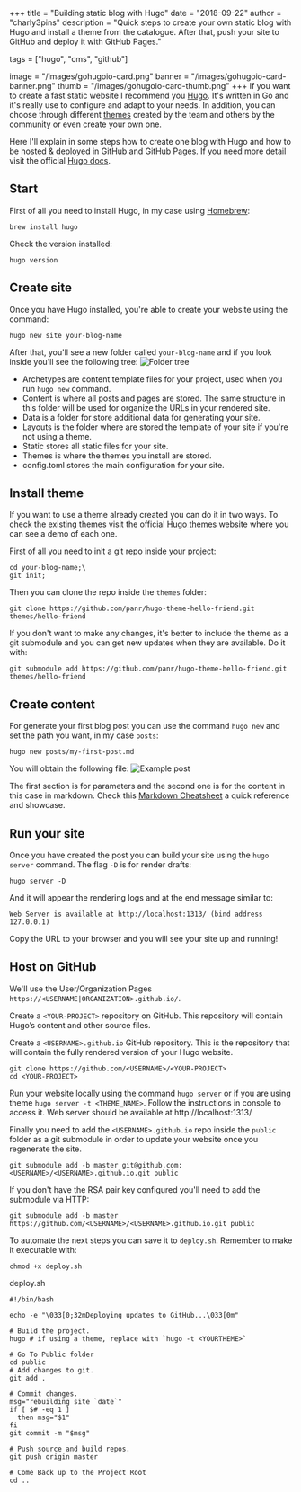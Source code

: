 +++
title = "Building static blog with Hugo"
date = "2018-09-22"
author = "charly3pins"
description = "Quick steps to create your own static blog with Hugo and install a theme from the catalogue. After that, push your site to GitHub and deploy it with GitHub Pages."

tags = ["hugo", "cms", "github"]

image = "/images/gohugoio-card.png"
banner = "/images/gohugoio-card-banner.png"
thumb = "/images/gohugoio-card-thumb.png"
+++
If you want to create a fast static website I recommend you [Hugo](https://gohugo.io/). It's written in Go and it's really use to configure and adapt to your needs. In addition, you can choose through different [themes](https://themes.gohugo.io/) created by the team and others by the community or even create your own one.

Here I'll explain in some steps how to create one blog with Hugo and how to be hosted & deployed in GitHub and GitHub Pages. If you need more detail visit the official [Hugo docs](https://gohugo.io/documentation/).

## Start
First of all you need to install Hugo, in my case using [Homebrew](https://brew.sh/):
```vim
brew install hugo
```

Check the version installed:
```vim
hugo version
```

## Create site
Once you have Hugo installed, you're able to create your website using the command:
```vim
hugo new site your-blog-name
```

After that, you'll see a new folder called `your-blog-name` and if you look inside you'll see the following tree:
![Folder tree](/images/build-hugo-static-blog/folder-tree-your-blog-name.png)

* Archetypes are content template files for your project, used when you run `hugo new` command.
* Content is where all posts and pages are stored. The same structure in this folder will be used for organize the URLs in your rendered site.
* Data is a folder for store additional data for generating your site.
* Layouts is the folder where are stored the template of your site if you're not using a theme.
* Static stores all static files for your site.
* Themes is where the themes you install are stored.
* config.toml stores the main configuration for your site.

## Install theme
If you want to use a theme already created you can do it in two ways. To check the existing themes visit the official [Hugo themes](https://github.com/panr/hugo-theme-hello-friend) website where you can see a demo of each one.

First of all you need to init a git repo inside your project:
```vim
cd your-blog-name;\
git init;
```

Then you can clone the repo inside the `themes` folder:
```vim
git clone https://github.com/panr/hugo-theme-hello-friend.git themes/hello-friend
```

If you don't want to make any changes, it's better to include the theme as a git submodule and you can get new updates when they are available. Do it with:
```vim
git submodule add https://github.com/panr/hugo-theme-hello-friend.git themes/hello-friend
```

## Create content
For generate your first blog post you can use the command `hugo new` and set the path you want, in my case `posts`:
```vim
hugo new posts/my-first-post.md
```
You will obtain the following file:
![Example post](/images/build-hugo-static-blog/example-post.png)

The first section is for parameters and the second one is for the content in this case in markdown. Check this [Markdown Cheatsheet](https://github.com/adam-p/markdown-here/wiki/Markdown-Cheatsheet) a quick reference and showcase.

## Run your site
Once you have created the post you can build your site using the `hugo server` command. The flag `-D` is for render drafts:
```vim
hugo server -D
```
And it will appear the rendering logs and at the end message similar to:
```vim
Web Server is available at http://localhost:1313/ (bind address 127.0.0.1)
```
Copy the URL to your browser and you will see your site up and running!

## Host on GitHub
We'll use the User/Organization Pages `https://<USERNAME|ORGANIZATION>.github.io/`.

Create a `<YOUR-PROJECT>` repository on GitHub. This repository will contain Hugo’s content and other source files.

Create a `<USERNAME>.github.io` GitHub repository. This is the repository that will contain the fully rendered version of your Hugo website.

```vim
git clone https://github.com/<USERNAME>/<YOUR-PROJECT>
cd <YOUR-PROJECT>
```

Run your website locally using the command `hugo server` or if you are using theme `hugo server -t <THEME_NAME>`. Follow the instructions in console to access it. Web server should be available at  http://localhost:1313/

Finally you need to add the `<USERNAME>.github.io` repo inside the `public` folder as a git submodule in order to update your website once you regenerate the site. 

```vim
git submodule add -b master git@github.com:<USERNAME>/<USERNAME>.github.io.git public
```

If you don't have the RSA pair key configured you'll need to add the submodule via HTTP:

```vim
git submodule add -b master https://github.com/<USERNAME>/<USERNAME>.github.io.git public
```

To automate the next steps you can save it to `deploy.sh`. Remember to make it executable with:
```vim
chmod +x deploy.sh
```

deploy.sh
```shell
#!/bin/bash

echo -e "\033[0;32mDeploying updates to GitHub...\033[0m"

# Build the project.
hugo # if using a theme, replace with `hugo -t <YOURTHEME>`

# Go To Public folder
cd public
# Add changes to git.
git add .

# Commit changes.
msg="rebuilding site `date`"
if [ $# -eq 1 ]
  then msg="$1"
fi
git commit -m "$msg"

# Push source and build repos.
git push origin master

# Come Back up to the Project Root
cd ..
```